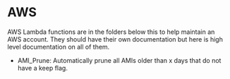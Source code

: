# AWS

AWS Lambda functions are in the folders below this to help maintain an AWS account.  They should have their own documentation but here is high level documentation on all of them.

* AMI_Prune: Automatically prune all AMIs older than x days that do not have a keep flag.
